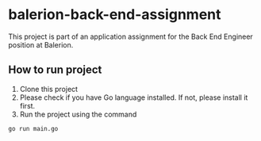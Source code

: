 # balerion-back-end-assignment
This project is part of an application assignment for the Back End Engineer position at Balerion.
## How to run project
1. Clone this project
2. Please check if you have Go language installed. If not, please install it first.
3. Run the project using the command
```bash
go run main.go 
```